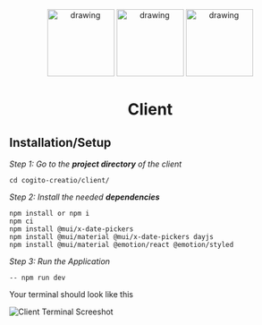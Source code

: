 <div align="center">
<img src="https://github.com/user-attachments/assets/70ed1e91-e938-42c2-8c15-d95ad580c86b" alt="drawing" width="120"/>
<img src="https://github.com/user-attachments/assets/b8fee065-cb41-430f-839b-360c011f7b79" alt="drawing" width="120"/>
<img src="https://github.com/user-attachments/assets/74df5d26-3261-4a73-b38d-b452ef789cde" alt="drawing" width="120"/>
</div>

<h1 align="center">
Client
</h1>


## Installation/Setup

_Step 1: Go to the **project directory** of the client_

    cd cogito-creatio/client/

_Step 2: Install the needed **dependencies**_

    npm install or npm i
    npm ci
    npm install @mui/x-date-pickers
    npm install @mui/material @mui/x-date-pickers dayjs
    npm install @mui/material @emotion/react @emotion/styled

_Step 3: Run the Application_

    -- npm run dev
    
Your terminal should look like this

![Client Terminal Screeshot](https://github.com/user-attachments/assets/e8350c04-b394-4769-ad22-7f4cc62d2c01)
<br><br>

